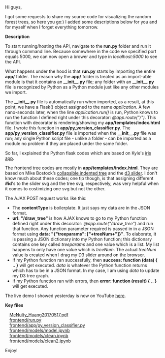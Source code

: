 Hi guys,

I got some requests to share my source code for visualizing the random forest trees, so here you go:) I added some descriptions below for you and for myself when I forget everything tomorrow.

**Description**

To start running/hosting the API, navigate to the **run.py** folder and run it through command line. Because somewhere in the code we specified port equals 5000, we can now open a brower and type in *localhost:5000* to see the API.

What happens under the hood is that **run.py** starts by importing the entire **app/** folder. The reason why the **app/** folder is treated as an import-able module is that it contains an **\_\_init\_\_.py** file; any folder with an **\_\_init\_\_.py** file is recognized by Python as a Python module just like any other modules we import.

The **\_\_init\_\_.py** file is automatically run when imported, as a result, at this point, we have a Flask() object assigned to the name *application*. A few nano-seconds later, when the line *application.run()* is run, Python knows to run the function I defined right under this decorator: *@app.route("/")*. This function with decorator is rendering/showing my **app/templates/index.html** file. I wrote this function in **app/py_version_classifier.py**. The **app/py_version_classifier.py** file is imported when the **\_\_init\_\_.py** file was run;  any single Python script file - unlike a folder - can be imported as a module no problem if they are placed under the same folder.

So far, I explained the Python flask codes which are based on Kyle's [iris app](https://github.com/thisismetis/sf17_ds6/tree/master/resources/flask/iris-app). 

The frontend tree codes are mostly in **app/templates/index.html**. They are based on Mike Bostock’s [collapsible indented tree](https://bl.ocks.org/mbostock/1093025) and the [d3 slider](http://thematicmapping.org/playground/d3/d3.slider/). I don't know much about these codes; one tip though, is that assigning different **#id**'s to the slider svg and the tree svg, respectively, was very helpful when it comes to costimizing one svg but not the other.

The AJAX POST request works like this:
- The **contentType** is boilerplate. It just says my data are in the JSON format.
- **url: "/draw_tree"** is how AJAX knows to go to my Python function defined right under this decorator: *@app.route("/draw_tree")* and run that function. Any function parameter required is passed in in a JSON format using **data: "{\"treeparams\": ["+treeNum+"]}"**. To elaborate, it is passing a JSON dictionary into my Python function; this dictionary contains one key called *treeparams* and one value which is a list. My list happens to only have one value which is *treeNum*. The actual *treeNum* value is created when I drag my D3 slider around on the browser.
- If my Python function ran successfully, then **success: function (data) { .. }** will get executed. *data* is whatever the Python function returns which has to be in a JSON format. In my case, I am using *data* to update my D3 tree graph.
- If my Python function ran with errors, then **error: function (result) { .. }** will get executed.

The live demo I showed yesterday is now on YouTube [here](https://www.youtube.com/watch?v=D8_yesxONsM).

**Key files**  

&ensp;&ensp;[McNulty_Huang20170517.pdf](McNulty_Huang20170517.pdf)  
&ensp;&ensp;[frontend/run.py](frontend/run.py)  
&ensp;&ensp;[frontend/app/py_version_classifier.py](frontend/app/py_version_classifier.py)  
&ensp;&ensp;[frontend/models/model.ipynb](frontend/models/model.ipynb)  
&ensp;&ensp;[frontend/models/clean.ipynb](frontend/models/clean.ipynb)  
&ensp;&ensp;[frontend/models/clean2.ipynb](frontend/models/clean2.ipynb)  

Enjoy!
